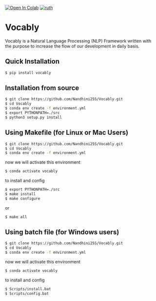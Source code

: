 <div>
<a href="https://colab.research.google.com/drive/1q56gWXSik2XCT2pqjSD8kv3fLvfvoI1n?usp=sharing"><img src="https://colab.research.google.com/assets/colab-badge.svg" alt="Open In Colab"></a>
 <a href = 'https://pypi.org/project/vocably/'><img src="https://img.shields.io/badge/vocably-PyPi-blue?style=flat&logo=python" alt="ruth" /> </a>
</div>

# Vocably
Vocably is a Natural Language Processing (NLP) Framework written with the purpose to increase the flow of our development in daily basis.
## Quick Installation

```bash
$ pip install vocably
```
## Installation from source 
```bash
$ git clone https://github.com/Nandhini25S/Vocably.git
$ cd Vocably
$ conda env create -f environment.yml
$ export PYTHONPATH=./src
$ python3 setup.py install
```

## Using Makefile (for Linux or Mac Users)
```bash
$ git clone https://github.com/Nandhini25S/Vocably.git
$ cd Vocably
$ conda env create -f environment.yml
```
now we will activate this environment
```bash
$ conda activate vocably
```
to install and config

```bash
$ export PYTHONPATH=./src
$ make install
$ make configure
```
or 
```bash
$ make all
```
## Using batch file (for Windows users)

```bash
$ git clone https://github.com/Nandhini25S/Vocably.git
$ cd Vocably
$ conda env create -f environment.yml
```
now we will activate this environment
```bash
$ conda activate vocably
```
to install and config

```bash
$ Scripts/install.bat
$ Scripts/config.bat
```

